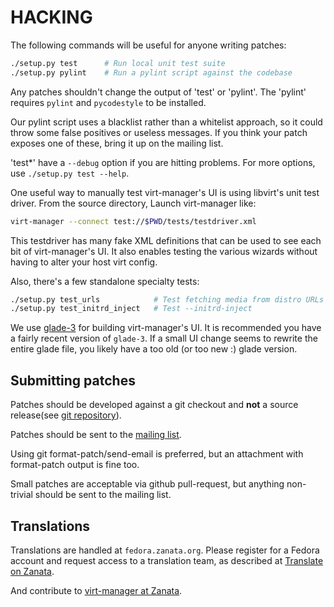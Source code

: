 # HACKING

The following commands will be useful for anyone writing patches:
```sh
./setup.py test      # Run local unit test suite
./setup.py pylint    # Run a pylint script against the codebase
```

Any patches shouldn't change the output of 'test' or 'pylint'. The
'pylint' requires `pylint` and `pycodestyle` to be installed.

Our pylint script uses a blacklist rather than a whitelist approach,
so it could throw some false positives or useless messages. If you think
your patch exposes one of these, bring it up on the mailing list.

'test*' have a `--debug` option if you are hitting problems.
For more options, use `./setup.py test --help`.

One useful way to manually test virt-manager's UI is using libvirt's
unit test driver. From the source directory, Launch virt-manager like:
```sh
virt-manager --connect test://$PWD/tests/testdriver.xml
```

This testdriver has many fake XML definitions that can be used to see each bit
of virt-manager's UI. It also enables testing the various wizards without
having to alter your host virt config.

Also, there's a few standalone specialty tests:
```sh
./setup.py test_urls            # Test fetching media from distro URLs
./setup.py test_initrd_inject   # Test --initrd-inject
```

We use [glade-3](https://glade.gnome.org/) for building virt-manager's UI.
It is recommended you have a fairly recent version of `glade-3`. If a small UI
change seems to rewrite the entire glade file, you likely have a too old
(or too new :) glade version.

## Submitting patches

Patches should be developed against a git checkout and **not** a source
release(see [git repository](https://github.com/virt-manager/virt-manager)).

Patches should be sent to the
[mailing list](https://www.redhat.com/mailman/listinfo/virt-tools-list).

Using git format-patch/send-email is preferred, but an attachment with
format-patch output is fine too.

Small patches are acceptable via github pull-request, but anything
non-trivial should be sent to the mailing list.

## Translations

Translations are handled at `fedora.zanata.org`. Please register for a Fedora
account and request access to a translation team, as described at
[Translate on Zanata](https://fedoraproject.org/wiki/L10N/Translate_on_Zanata).

And contribute to
[virt-manager at Zanata](https://fedora.zanata.org/project/view/virt-manager/).
